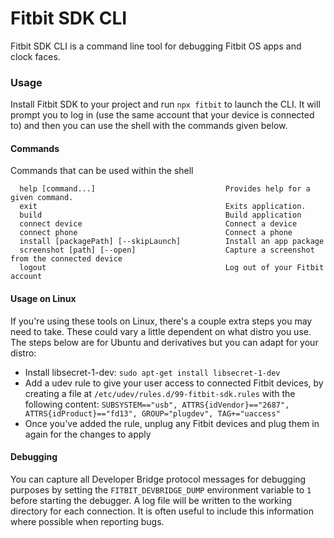 Fitbit SDK CLI
=====================

Fitbit SDK CLI is a command line tool for debugging Fitbit OS apps and clock faces.

### Usage
Install Fitbit SDK to your project and run `npx fitbit` to launch the CLI. It will prompt you to log in (use the same account that your device is connected to) and then you can use the shell with the commands given below.

#### Commands
Commands that can be used within the shell
```
  help [command...]                             Provides help for a given command.
  exit                                          Exits application.
  build                                         Build application
  connect device                                Connect a device
  connect phone                                 Connect a phone
  install [packagePath] [--skipLaunch]          Install an app package
  screenshot [path] [--open]                    Capture a screenshot from the connected device
  logout                                        Log out of your Fitbit account
```

#### Usage on Linux

If you're using these tools on Linux, there's a couple extra steps you may need to take. These could vary a little dependent on what distro you use. The steps below are for Ubuntu and derivatives but you can adapt for your distro:

- Install libsecret-1-dev: `sudo apt-get install libsecret-1-dev`
- Add a udev rule to give your user access to connected Fitbit devices, by creating a file at `/etc/udev/rules.d/99-fitbit-sdk.rules` with the following content: `SUBSYSTEM=="usb", ATTRS{idVendor}=="2687", ATTRS{idProduct}=="fd13", GROUP="plugdev", TAG+="uaccess"`
- Once you've added the rule, unplug any Fitbit devices and plug them in again for the changes to apply

#### Debugging

You can capture all Developer Bridge protocol messages for debugging purposes by setting the `FITBIT_DEVBRIDGE_DUMP` environment variable to `1` before starting the debugger. A log file will be written to the working directory for each connection. It is often useful to include this information where possible when reporting bugs.
